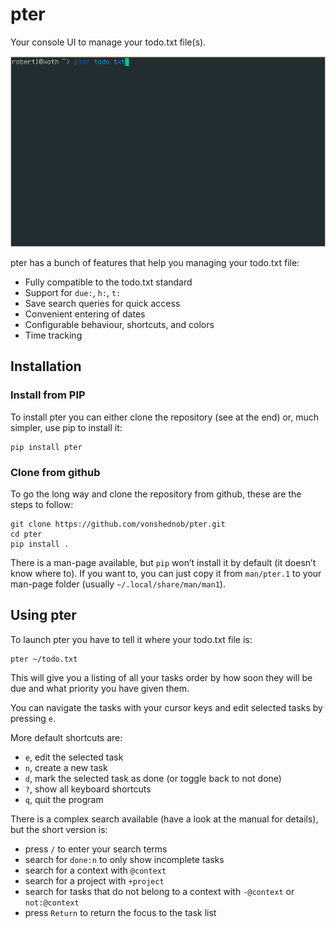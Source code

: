 # pter

Your console UI to manage your todo.txt file(s).

![](doc/pter-demo.gif)

pter has a bunch of features that help you managing your todo.txt file:

 - Fully compatible to the todo.txt standard
 - Support for `due:`, `h:`, `t:`
 - Save search queries for quick access
 - Convenient entering of dates
 - Configurable behaviour, shortcuts, and colors
 - Time tracking


## Installation

### Install from PIP

To install pter you can either clone the repository (see at the end) or, much
simpler, use pip to install it:

    pip install pter


### Clone from github

To go the long way and clone the repository from github, these are the steps
to follow:

    git clone https://github.com/vonshednob/pter.git
    cd pter
    pip install .

There is a man-page available, but `pip` won’t install it by default (it
doesn’t know where to). If you want to, you can just copy it from `man/pter.1`
to your man-page folder (usually `~/.local/share/man/man1`).


## Using pter

To launch pter you have to tell it where your todo.txt file is:

    pter ~/todo.txt

This will give you a listing of all your tasks order by how soon they will be
due and what priority you have given them.

You can navigate the tasks with your cursor keys and edit selected tasks by
pressing `e`.

More default shortcuts are:

 - `e`, edit the selected task
 - `n`, create a new task
 - `d`, mark the selected task as done (or toggle back to not done)
 - `?`, show all keyboard shortcuts
 - `q`, quit the program

There is a complex search available (have a look at the manual for details), but the short version is:

 - press `/` to enter your search terms
 - search for `done:n` to only show incomplete tasks
 - search for a context with `@context`
 - search for a project with `+project`
 - search for tasks that do not belong to a context with `-@context` or `not:@context`
 - press `Return` to return the focus to the task list

